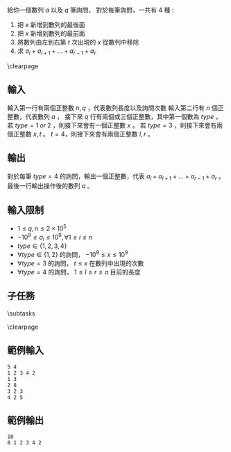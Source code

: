 #

<!-- \begin{figure}[h]
\centering
\includegraphics[width=2in]{TODO.jpg}
\caption{TODO: 圖片說明}
\end{figure} -->

給你一個數列 $a$ 以及 $q$ 筆詢問，
對於每筆詢問，一共有 $4$ 種 :
1. 把 $x$ 新增到數列的最後面
2. 把 $x$ 新增到數列的最前面
3. 將數列由左到右第 $t$ 次出現的 $x$ 從數列中移除
4. 求 $a_l + a_{l+1} + ... + a_{r-1}+a_r$

\clearpage

## 輸入
輸入第一行有兩個正整數 $n,q$ ，代表數列長度以及詢問次數
輸入第二行有 $n$ 個正整數，代表數列 $a$ ，
接下來 $q$ 行有兩個或三個正整數，其中第一個數為 $type$ ，
若 $type = 1 \; or \; 2$ ，則接下來會有一個正整數 $x$ 。 
若 $type = 3$ ，則接下來會有兩個正整數 $x,t$ 。
$t = 4$，則接下來會有兩個正整數 $l,r$ 。

## 輸出
對於每筆 $type = 4$ 的詢問，輸出一個正整數，代表 $a_l + a_{l+1} + ... + a_{r-1}+a_r$ 。
最後一行輸出操作後的數列 $a$ 。

## 輸入限制
- $1 \leq q,n \leq 2 \times 10^5$
- $-10^9 \leq a_i \leq 10^9, \forall 1 \leq i \leq n$
- $type \in \{1,2,3,4\}$
- $\forall type \in \{1,2\}$ 的詢問， $-10^9 \leq x \leq 10^9$ 
- $\forall type = 3$ 的詢問， $t \leq x$ 在數列中出現的次數
- $\forall type = 4$ 的詢問， $1 \leq l \leq r \leq a$ 目前的長度

## 子任務
\subtasks

\clearpage

## 範例輸入
```
5 4
1 2 3 4 2
1 3 
2 8
3 2 3
4 2 5
```

## 範例輸出
```
10
8 1 2 3 4 2
```
